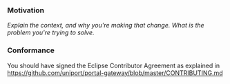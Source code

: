 ### Motivation

*Explain the context, and why you're making that change. What is the problem you're trying to solve.*

### Conformance

You should have signed the Eclipse Contributor Agreement as explained in <https://github.com/uniport/portal-gateway/blob/master/CONTRIBUTING.md>
